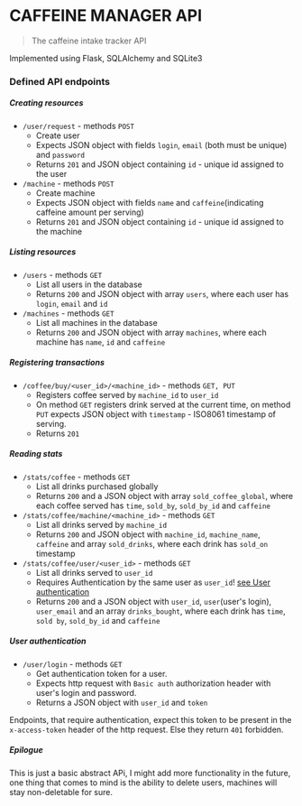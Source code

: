 # CAFFEINE MANAGER API
> The caffeine intake tracker API

Implemented using Flask, SQLAlchemy and SQLite3

### Defined API endpoints

##### Creating resources
 - `/user/request` - methods `POST`
    - Create user
    - Expects JSON object with fields `login`, `email` (both must be unique) and `password`
    - Returns `201` and JSON object containing `id` - unique id assigned to the user
 - `/machine` - methods `POST`
   - Create machine
   - Expects JSON object with fields `name` and `caffeine`(indicating caffeine amount per serving)
   - Returns `201` and JSON object containing `id` - unique id assigned to the machine
##### Listing resources
 - `/users` - methods `GET`
   - List all users in the database
   - Returns `200` and JSON object with array `users`, where each user has `login`, `email` and `id`
 - `/machines` - methods `GET`
   - List all machines in the database
   - Returns `200` and JSON object with array `machines`, where each machine has `name`, `id` and `caffeine`
##### Registering transactions
 - `/coffee/buy/<user_id>/<machine_id>` - methods `GET, PUT`
   - Registers coffee served by `machine_id` to `user_id`
   - On method `GET` registers drink served at the current time, on method `PUT` expects JSON object with `timestamp` - ISO8061 timestamp of serving.
   - Returns `201`
 ##### Reading stats
   - `/stats/coffee` - methods `GET`
     - List all drinks purchased globally
     - Returns `200` and a JSON object with array `sold_coffee_global`, 
       where each coffee served has `time`, `sold_by`, `sold_by_id` and `caffeine`
   - `/stats/coffee/machine/<machine_id>` - methods `GET`
     - List all drinks served by `machine_id`
     - Returns `200` and JSON object with `machine_id`, `machine_name`, `caffeine` 
     and array `sold_drinks`, where each drink has `sold_on` timestamp
   - `/stats/coffee/user/<user_id>` - methods `GET`
     - List all drinks served to `user_id`
     - Requires Authentication by the same user as `user_id`!
     [see User authentication](#user-authentication)
     - Returns `200` and a JSON object with `user_id`, `user`(user's login), `user_email`
     and an array `drinks_bought`, where each drink has `time`, `sold by`, `sold_by_id` and `caffeine`
##### User authentication
   - `/user/login` - methods `GET`
     - Get authentication token for a user.
     - Expects http request with `Basic auth` authorization header with user's login and password.
     - Returns a JSON object with `user_id` and `token`

Endpoints, that require authentication, expect this token to be present in the `x-access-token` header of the http request.
Else they return `401` forbidden.

##### Epilogue
This is just a basic abstract APi, I might add more functionality in the future, one thing that comes to mind is the 
ability to delete users, machines will stay non-deletable for sure.
